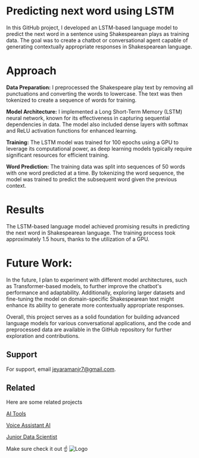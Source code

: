 
# Predicting next word using LSTM

In this GitHub project, I developed an LSTM-based language model to predict the next word in a sentence using Shakespearean plays as training data. The goal was to create a chatbot or conversational agent capable of generating contextually appropriate responses in Shakespearean language.

# Approach

**Data Preparation:** I preprocessed the Shakespeare play text by removing all punctuations and converting the words to lowercase. The text was then tokenized to create a sequence of words for training.

**Model Architecture:** I implemented a Long Short-Term Memory (LSTM) neural network, known for its effectiveness in capturing sequential dependencies in data. The model also included dense layers with softmax and ReLU activation functions for enhanced learning.

**Training:** The LSTM model was trained for 100 epochs using a GPU to leverage its computational power, as deep learning models typically require significant resources for efficient training.

**Word Prediction:** The training data was split into sequences of 50 words with one word predicted at a time. By tokenizing the word sequence, the model was trained to predict the subsequent word given the previous context.

# Results
The LSTM-based language model achieved promising results in predicting the next word in Shakespearean language. The training process took approximately 1.5 hours, thanks to the utilization of a GPU.

# Future Work:
In the future, I plan to experiment with different model architectures, such as Transformer-based models, to further improve the chatbot's performance and adaptability. Additionally, exploring larger datasets and fine-tuning the model on domain-specific Shakespearean text might enhance its ability to generate more contextually appropriate responses.

Overall, this project serves as a solid foundation for building advanced language models for various conversational applications, and the code and preprocessed data are available in the GitHub repository for further exploration and contributions.
## Support

For support, email jeyaramanjr7@gmail.com.


## Related

Here are some related projects

[AI Tools](https://github.com/RoboJunior/AI-Tools)

[Voice Assistant AI](https://github.com/RoboJunior/Voice_Assistant_Ai)

[Junior Data Scientist](https://github.com/RoboJunior/Junior_DataScientist)

Make sure check it out ☝️
![Logo](https://i.ibb.co/H7xm81X/Robo-Junior.png)

